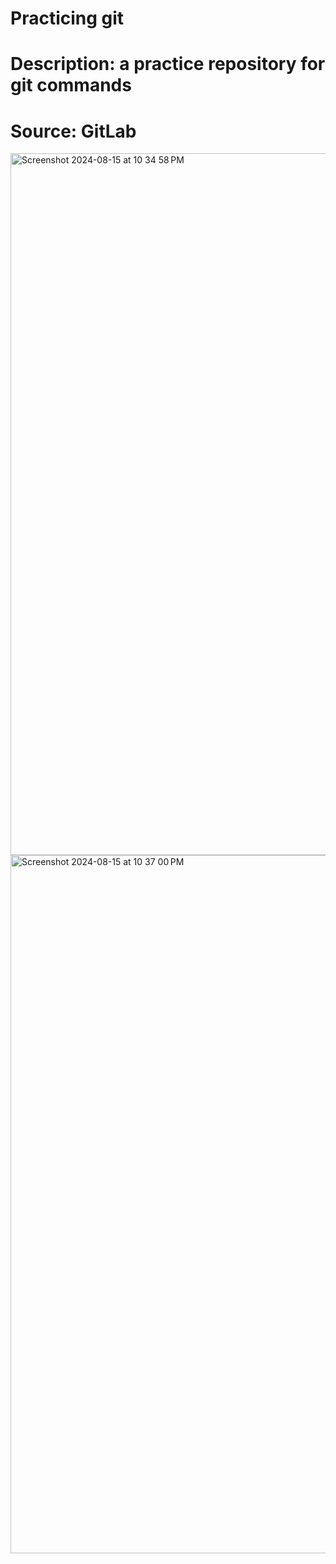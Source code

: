 # Practicing git 

# Description: a practice repository for git commands 


# Source: GitLab

<img width="1123" alt="Screenshot 2024-08-15 at 10 34 58 PM" src="https://github.com/user-attachments/assets/e7e7cd4c-da55-42d6-9cfd-03205af6b4c6">
<img width="1117" alt="Screenshot 2024-08-15 at 10 37 00 PM" src="https://github.com/user-attachments/assets/8530286a-0316-496f-bada-7cf54ceea6f1">
